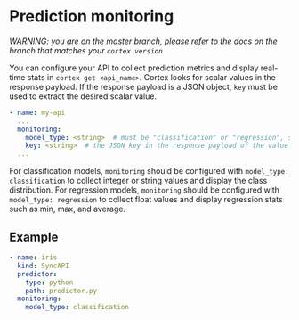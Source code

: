 # Prediction monitoring

_WARNING: you are on the master branch, please refer to the docs on the branch that matches your `cortex version`_

You can configure your API to collect prediction metrics and display real-time stats in `cortex get <api_name>`. Cortex looks for scalar values in the response payload. If the response payload is a JSON object, `key` must be used to extract the desired scalar value.

```yaml
- name: my-api
  ...
  monitoring:
    model_type: <string>  # must be "classification" or "regression", so responses can be interpreted correctly (i.e. categorical vs continuous) (required)
    key: <string>  # the JSON key in the response payload of the value to monitor (required if the response payload is a JSON object)
  ...
```

For classification models, `monitoring` should be configured with `model_type: classification` to collect integer or string values and display the class distribution. For regression models, `monitoring` should be configured with `model_type: regression` to collect float values and display regression stats such as min, max, and average.

## Example

```yaml
- name: iris
  kind: SyncAPI
  predictor:
    type: python
    path: predictor.py
  monitoring:
    model_type: classification
```
